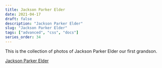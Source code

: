 ```yaml
---
title: Jackson Parker Elder
date: 2021-04-17
draft: false
description: "Jackson Parker Elder"
slug: "Jackson Parker Elder"
tags: ["advanced", "css", "docs"]
series_order: 34
---
```


This is the collection of photos of Jackson Parker Elder our first grandson.

[Jackson Parker Elder](https://photos.app.goo.gl/GFWQ92sg82WMV3Jx9)

